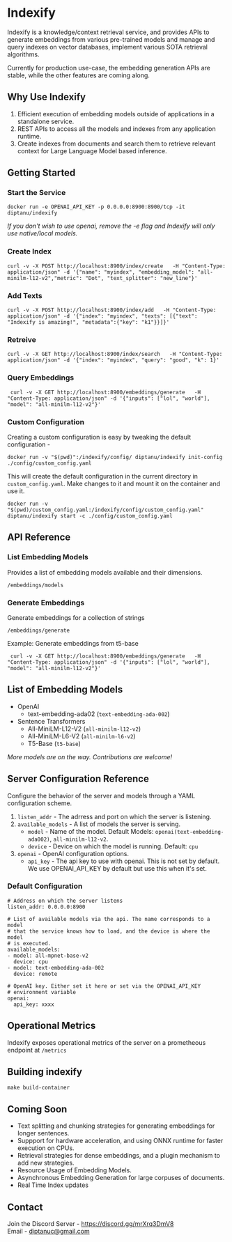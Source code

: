 # Indexify

Indexify is a knowledge/context retrieval service, and provides APIs to generate embeddings from various pre-trained models and manage and query indexes on vector databases,
implement various SOTA retrieval algorithms.

Currently for production use-case, the embedding generation APIs are stable, while the other features are coming along.

## Why Use Indexify
1. Efficient execution of embedding models outside of applications in a standalone service.
2. REST APIs to access all the models and indexes from any application runtime.
3. Create indexes from documents and search them to retrieve relevant context for Large Language Model based inference.

## Getting Started

### Start the Service
```
docker run -e OPENAI_API_KEY -p 0.0.0.0:8900:8900/tcp -it diptanu/indexify
```
*If you don't wish to use openai, remove the -e flag and Indexify will only use native/local models.*

### Create Index
```
curl -v -X POST http://localhost:8900/index/create   -H "Content-Type: application/json" -d '{"name": "myindex", "embedding_model": "all-minilm-l12-v2","metric": "Dot", "text_splitter": "new_line"}'
```

### Add Texts
```
curl -v -X POST http://localhost:8900/index/add   -H "Content-Type: application/json" -d '{"index": "myindex", "texts": [{"text": "Indexify is amazing!", "metadata":{"key": "k1"}}]}'
```

### Retreive
```
curl -v -X GET http://localhost:8900/index/search   -H "Content-Type: application/json" -d '{"index": "myindex", "query": "good", "k": 1}'
```

### Query Embeddings 
```
 curl -v -X GET http://localhost:8900/embeddings/generate   -H "Content-Type: application/json" -d '{"inputs": ["lol", "world"], "model": "all-minilm-l12-v2"}'
```

### Custom Configuration
Creating a custom configuration is easy by tweaking the default configuration -
```
docker run -v "$(pwd)":/indexify/config/ diptanu/indexify init-config ./config/custom_config.yaml
```
This will create the default configuration in the current directory in `custom_config.yaml`.
Make changes to it and mount it on the container and use it.
```
docker run -v "$(pwd)/custom_config.yaml:/indexify/config/custom_config.yaml" diptanu/indexify start -c ./config/custom_config.yaml
```

## API Reference

### List Embedding Models
Provides a list of embedding models available and their dimensions.

```
/embeddings/models
```
### Generate Embeddings
Generate embeddings for a collection of strings

```
/embeddings/generate
```
Example: Generate embeddings from t5-base
```
 curl -v -X GET http://localhost:8900/embeddings/generate   -H "Content-Type: application/json" -d '{"inputs": ["lol", "world"], "model": "all-minilm-l12-v2"}'
```

## List of Embedding Models
* OpenAI
   * text-embedding-ada02 (`text-embedding-ada-002`)
* Sentence Transformers
   * All-MiniLM-L12-V2 (`all-minilm-l12-v2`)
   * All-MiniLM-L6-V2 (`all-minilm-l6-v2`)
   * T5-Base (`t5-base`)

*More models are on the way. Contributions are welcome!* 

## Server Configuration Reference
Configure the behavior of the server and models through a YAML configuration scheme.
1. `listen_addr` - The adrress and port on which the server is listening.
2. `available_models` - A list of models the server is serving.
    *  `model` -  Name of the model. Default Models: `openai(text-embedding-ada002)`, `all-minilm-l12-v2`.
    *  `device` - Device on which the model is running. Default: `cpu`
3. `openai` - OpenAI configuration options.
    * `api_key` - The api key to use with openai. This is not set by default. We use OPENAI_API_KEY by default but use this when it's set.

### Default Configuration
```
# Address on which the server listens
listen_addr: 0.0.0.0:8900

# List of available models via the api. The name corresponds to a model
# that the service knows how to load, and the device is where the model
# is executed.
available_models:
- model: all-mpnet-base-v2
  device: cpu
- model: text-embedding-ada-002
  device: remote

# OpenAI key. Either set it here or set via the OPENAI_API_KEY
# environment variable
openai:
  api_key: xxxx
```

## Operational Metrics
Indexify exposes operational metrics of the server on a prometheous endpoint at `/metrics`

## Building indexify
```
make build-container
```

## Coming Soon
* Text splitting and chunking strategies for generating embeddings for longer sentences.
* Suppport for hardware acceleration, and using ONNX runtime for faster execution on CPUs.
* Retrieval strategies for dense embeddings, and a plugin mechanism to add new strategies.
* Resource Usage of Embedding Models.
* Asynchronous Embedding Generation for large corpuses of documents.
* Real Time Index updates

## Contact 
Join the Discord Server - https://discord.gg/mrXrq3DmV8 <br />
Email - diptanuc@gmail.com
